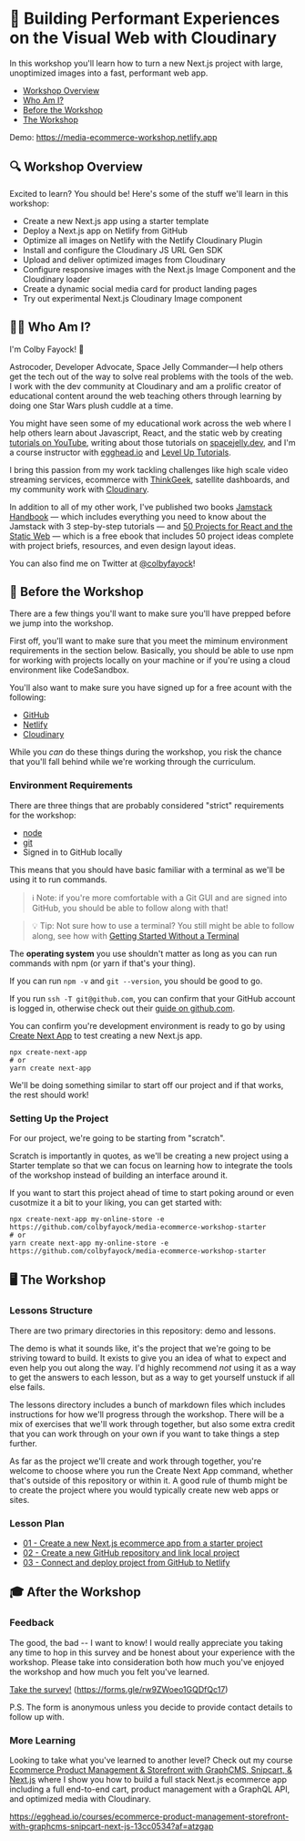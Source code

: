 # 🚀 Building Performant Experiences on the Visual Web with Cloudinary

In this workshop you'll learn how to turn a new Next.js project with large, unoptimized images into a fast, performant web app.

* [Workshop Overview](#-workshop-overview)
* [Who Am I?](#-who-am-i)
* [Before the Workshop](#-before-the-workshop)
* [The Workshop](#-the-workshop)

Demo: https://media-ecommerce-workshop.netlify.app

## 🔍 Workshop Overview

Excited to learn? You should be! Here's some of the stuff we'll learn in this workshop:
* Create a new Next.js app using a starter template
* Deploy a Next.js app on Netlify from GitHub
* Optimize all images on Netlify with the Netlify Cloudinary Plugin
* Install and configure the Cloudinary JS URL Gen SDK
* Upload and deliver optimized images from Cloudinary
* Configure responsive images with the Next.js Image Component and the Cloudinary loader
* Create a dynamic social media card for product landing pages
* Try out experimental Next.js Cloudinary Image component

## 👨‍🚀 Who Am I?

I'm Colby Fayock! 👋

Astrocoder, Developer Advocate, Space Jelly Commander—I help others get the tech out of the way to solve real problems with the tools of the web. I work with the dev community at Cloudinary and am a prolific creator of educational content around the web teaching others through learning by doing one Star Wars plush cuddle at a time.

You might have seen some of my educational work across the web where I help others learn about Javascript, React, and the static web by creating [tutorials on YouTube](https://www.youtube.com/colbyfayock), writing about those tutorials on [spacejelly.dev](https://spacejelly.dev/), and I'm a course instructor with [egghead.io](https://egghead.io/instructors/colby-fayock?af=atzgap) and [Level Up Tutorials](https://www.leveluptutorials.com/tutorials/ecommerce-on-the-jamstack-with-snipcart-next-js-and-wordpress).

I bring this passion from my work tackling challenges like high scale video streaming services, ecommerce with [ThinkGeek](https://twitter.com/thinkgeek), satellite dashboards, and my community work with [Cloudinary](https://cloudinary.com/).

In addition to all of my other work, I've published two books [Jamstack Handbook](https://jamstackhandbook.com/) — which includes everything you need to know about the Jamstack with 3 step-by-step tutorials — and [50 Projects for React and the Static Web](https://50reactprojects.com/) — which is a free ebook that includes 50 project ideas complete with project briefs, resources, and even design layout ideas.

You can also find me on Twitter at [@colbyfayock](https://twitter.com/colbyfayock)!

## 🧰 Before the Workshop

There are a few things you'll want to make sure you'll have prepped before we jump into the workshop.

First off, you'll want to make sure that you meet the miminum environment requirements in the section below. Basically, you should be able to use npm for working with projects locally on your machine or if you're using a cloud environment like CodeSandbox.

You'll also want to make sure you have signed up for a free acount with the following:
- [GitHub](https://github.com/)
- [Netlify](https://netlify.com/)
- [Cloudinary](https://cloudinary.com/)

While you _can_ do these things during the workshop, you risk the chance that you'll fall behind while we're working through the curriculum.

### Environment Requirements
There are three things that are probably considered "strict" requirements for the workshop:
* [node](https://nodejs.org/en/)
* [git](https://git-scm.com/)
* Signed in to GitHub locally

This means that you should have basic familiar with a terminal as we'll be using it to run commands.

> ℹ️ Note: if you're more comfortable with a Git GUI and are signed into GitHub, you should be able to follow along with that!

> 💡 Tip: Not sure how to use a terminal? You still might be able to follow along, see how with [Getting Started Without a Terminal](https://github.com/colbyfayock/media-ecommerce-workshop/blob/main/help/Getting%20Started%20Without%20a%20Terminal.md)

The **operating system** you use shouldn't matter as long as you can run commands with npm (or yarn if that's your thing).

If you can run `npm -v` and `git --version`, you should be good to go.

If you run `ssh -T git@github.com`, you can confirm that your GitHub account is logged in, otherwise check out their [guide on github.com](https://docs.github.com/en/get-started/quickstart/set-up-git).

You can confirm you're development environment is ready to go by using [Create Next App](https://nextjs.org/docs/api-reference/create-next-app) to test creating a new Next.js app.

```
npx create-next-app
# or
yarn create next-app
```

We'll be doing something similar to start off our project and if that works, the rest should work!

### Setting Up the Project

For our project, we're going to be starting from "scratch".

Scratch is importantly in quotes, as we'll be creating a new project using a Starter template so that we can focus on learning how to integrate the tools of the workshop instead of building an interface around it.

If you want to start this project ahead of time to start poking around or even cusotmize it a bit to your liking, you can get started with:

```
npx create-next-app my-online-store -e https://github.com/colbyfayock/media-ecommerce-workshop-starter
# or
yarn create next-app my-online-store -e https://github.com/colbyfayock/media-ecommerce-workshop-starter
```

## 🖥 The Workshop

### Lessons Structure

There are two primary directories in this repository: demo and lessons.

The demo is what it sounds like, it's the project that we're going to be striving toward to build. It exists to give you an idea of what to expect and even help you out along the way. I'd highly recommend _not_ using it as a way to get the answers to each lesson, but as a way to get yourself unstuck if all else fails.

The lessons directory includes a bunch of markdown files which includes instructions for how we'll progress through the workshop. There will be a mix of exercises that we'll work through together, but also some extra credit that you can work through on your own if you want to take things a step further.

As far as the project we'll create and work through together, you're welcome to choose where you run the Create Next App command, whether that's outside of this repository or within it. A good rule of thumb might be to create the project where you would typically create new web apps or sites.

### Lesson Plan

* [01 - Create a new Next.js ecommerce app from a starter project](https://github.com/colbyfayock/media-ecommerce-workshop/blob/main/lessons/01%20-%20Create%20a%20new%20Next.js%20ecommerce%20app%20from%20a%20starter%20project.md)
* [02 - Create a new GitHub repository and link local project](https://github.com/colbyfayock/media-ecommerce-workshop/blob/main/lessons/02%20-%20Create%20a%20new%20GitHub%20repository%20and%20link%20local%20project.md)
* [03 - Connect and deploy project from GitHub to Netlify](https://github.com/colbyfayock/media-ecommerce-workshop/blob/main/lessons/03%20-%20Connect%20and%20deploy%20project%20from%20GitHub%20to%20Netlify.md)


## 🎓 After the Workshop

### Feedback

The good, the bad -- I want to know! I would really appreciate you taking any time to hop in this survey and be honest about your experience with the workshop. Please take into consideration both how much you've enjoyed the workshop and how much you felt you've learned.

[Take the survey!](https://forms.gle/rw9ZWoeo1GQDfQc17) (https://forms.gle/rw9ZWoeo1GQDfQc17)

P.S. The form is anonymous unless you decide to provide contact details to follow up with.

### More Learning

Looking to take what you've learned to another level? Check out my course [Ecommerce Product Management & Storefront with GraphCMS, Snipcart, & Next.js](https://egghead.io/courses/ecommerce-product-management-storefront-with-graphcms-snipcart-next-js-13cc0534?af=atzgap) where I show you how to build a full stack Next.js ecommerce app including a full end-to-end cart, product management with a GraphQL API, and optimized media with Cloudinary.

https://egghead.io/courses/ecommerce-product-management-storefront-with-graphcms-snipcart-next-js-13cc0534?af=atzgap
